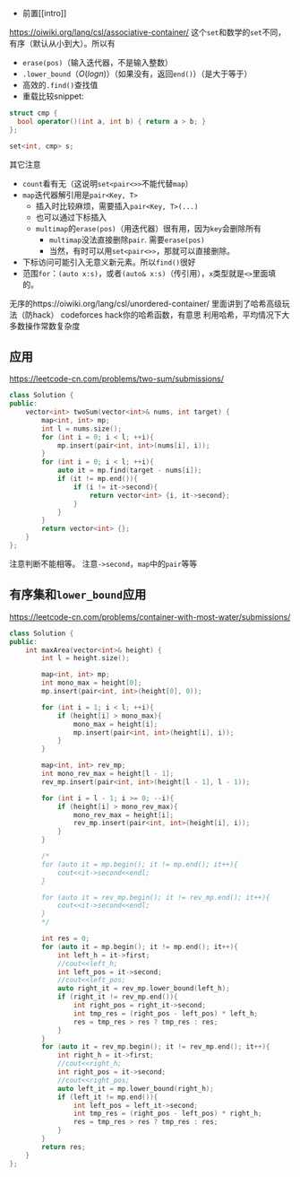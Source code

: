 - 前置[[intro]]

https://oiwiki.org/lang/csl/associative-container/
这个`set`和数学的`set`不同，有序（默认从小到大）。所以有
- `erase(pos)`（输入迭代器，不是输入整数）
- `.lower_bound`（$O(logn)$）（如果没有，返回`end()`）（是大于等于）
- 高效的`.find()`查找值
- 重载比较snippet:
```cpp
struct cmp {
  bool operator()(int a, int b) { return a > b; }
};

set<int, cmp> s;
```

其它注意
- `count`看有无（这说明`set<pair<>>`不能代替`map`）
- `map`迭代器解引用是`pair<Key, T>`
  - 插入时比较麻烦，需要插入`pair<Key, T>(...)`
  - 也可以通过下标插入
  - `multimap`的`erase(pos)`（用迭代器）很有用，因为`key`会删除所有
    - `multimap`没法直接删除`pair`. 需要`erase(pos)`
    - 当然，有时可以用`set<pair<>>`，那就可以直接删除。
- 下标访问可能引入无意义新元素。所以`find()`很好
- 范围`for`：`(auto x:s)`，或者`(auto& x:s)`（传引用），`x`类型就是`<>`里面填的。

无序的https://oiwiki.org/lang/csl/unordered-container/
里面讲到了哈希高级玩法（防hack）
codeforces hack你的哈希函数，有意思
利用哈希，平均情况下大多数操作常数复杂度

## 应用
https://leetcode-cn.com/problems/two-sum/submissions/
```cpp
class Solution {
public:
    vector<int> twoSum(vector<int>& nums, int target) {
        map<int, int> mp;
        int l = nums.size();
        for (int i = 0; i < l; ++i){
            mp.insert(pair<int, int>(nums[i], i));
        }
        for (int i = 0; i < l; ++i){
            auto it = mp.find(target - nums[i]);
            if (it != mp.end()){
                if (i != it->second){
                    return vector<int> {i, it->second};
                }
            }
        }
        return vector<int> {};
    }
};
```
注意判断不能相等。
注意`->second`，`map`中的`pair`等等

## 有序集和`lower_bound`应用
https://leetcode-cn.com/problems/container-with-most-water/submissions/
```cpp
class Solution {
public:
    int maxArea(vector<int>& height) {
        int l = height.size();

        map<int, int> mp;
        int mono_max = height[0];
        mp.insert(pair<int, int>(height[0], 0));

        for (int i = 1; i < l; ++i){
            if (height[i] > mono_max){
                mono_max = height[i];
                mp.insert(pair<int, int>(height[i], i));
            }
        }

        map<int, int> rev_mp;
        int mono_rev_max = height[l - 1];
        rev_mp.insert(pair<int, int>(height[l - 1], l - 1));

        for (int i = l - 1; i >= 0; --i){
            if (height[i] > mono_rev_max){
                mono_rev_max = height[i];
                rev_mp.insert(pair<int, int>(height[i], i));
            }
        }

        /*
        for (auto it = mp.begin(); it != mp.end(); it++){
            cout<<it->second<<endl;
        }

        for (auto it = rev_mp.begin(); it != rev_mp.end(); it++){
            cout<<it->second<<endl;
        }
        */

        int res = 0;
        for (auto it = mp.begin(); it != mp.end(); it++){
            int left_h = it->first;
            //cout<<left_h;
            int left_pos = it->second;
            //cout<<left_pos;
            auto right_it = rev_mp.lower_bound(left_h);
            if (right_it != rev_mp.end()){
                int right_pos = right_it->second;
                int tmp_res = (right_pos - left_pos) * left_h;
                res = tmp_res > res ? tmp_res : res;
            }
        }
        for (auto it = rev_mp.begin(); it != rev_mp.end(); it++){
            int right_h = it->first;
            //cout<<right_h;
            int right_pos = it->second;
            //cout<<right_pos;
            auto left_it = mp.lower_bound(right_h);
            if (left_it != mp.end()){
                int left_pos = left_it->second;
                int tmp_res = (right_pos - left_pos) * right_h;
                res = tmp_res > res ? tmp_res : res;
            }
        }
        return res;
    }
};
```